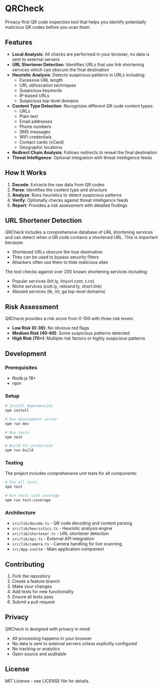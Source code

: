 # QRCheck

Privacy-first QR code inspection tool that helps you identify potentially malicious QR codes before you scan them.

## Features

- **Local Analysis**: All checks are performed in your browser, no data is sent to external servers
- **URL Shortener Detection**: Identifies URLs that use link shortening services which can obscure the final destination
- **Heuristic Analysis**: Detects suspicious patterns in URLs including:
  - Excessive URL length
  - URL obfuscation techniques
  - Suspicious keywords
  - IP-based URLs
  - Suspicious top-level domains
- **Content Type Detection**: Recognizes different QR code content types:
  - URLs
  - Plain text
  - Email addresses
  - Phone numbers
  - SMS messages
  - WiFi credentials
  - Contact cards (vCard)
  - Geographic locations
- **Redirect Chain Analysis**: Follows redirects to reveal the final destination
- **Threat Intelligence**: Optional integration with threat intelligence feeds

## How It Works

1. **Decode**: Extracts the raw data from QR codes
2. **Parse**: Identifies the content type and structure
3. **Analyze**: Runs heuristics to detect suspicious patterns
4. **Verify**: Optionally checks against threat intelligence feeds
5. **Report**: Provides a risk assessment with detailed findings

## URL Shortener Detection

QRCheck includes a comprehensive database of URL shortening services and can detect when a QR code contains a shortened URL. This is important because:

- Shortened URLs obscure the true destination
- They can be used to bypass security filters
- Attackers often use them to hide malicious sites

The tool checks against over 200 known shortening services including:
- Popular services (bit.ly, tinyurl.com, t.co)
- Niche services (cutt.ly, rebrand.ly, short.link)
- Abused services (tk, ml, ga top-level domains)

## Risk Assessment

QRCheck provides a risk score from 0-100 with three risk levels:

- **Low Risk (0-39)**: No obvious red flags
- **Medium Risk (40-69)**: Some suspicious patterns detected
- **High Risk (70+)**: Multiple risk factors or highly suspicious patterns

## Development

### Prerequisites

- Node.js 18+
- npm

### Setup

```bash
# Install dependencies
npm install

# Run development server
npm run dev

# Run tests
npm test

# Build for production
npm run build
```

### Testing

The project includes comprehensive unit tests for all components:

```bash
# Run all tests
npm test

# Run tests with coverage
npm run test:coverage
```

### Architecture

- `src/lib/decode.ts` - QR code decoding and content parsing
- `src/lib/heuristics.ts` - Heuristic analysis engine
- `src/lib/shortener.ts` - URL shortener detection
- `src/lib/api.ts` - External API integration
- `src/lib/camera.ts` - Camera handling for live scanning
- `src/App.svelte` - Main application component

## Contributing

1. Fork the repository
2. Create a feature branch
3. Make your changes
4. Add tests for new functionality
5. Ensure all tests pass
6. Submit a pull request

## Privacy

QRCheck is designed with privacy in mind:

- All processing happens in your browser
- No data is sent to external servers unless explicitly configured
- No tracking or analytics
- Open source and auditable

## License

MIT License - see LICENSE file for details.